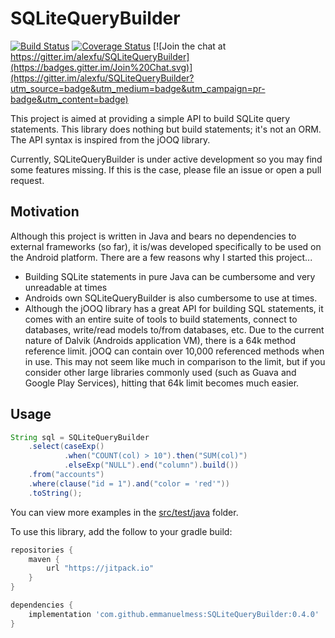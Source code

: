 # SQLiteQueryBuilder

[![Build Status](https://travis-ci.org/alexfu/SQLiteQueryBuilder.svg?branch=master)](https://travis-ci.org/alexfu/SQLiteQueryBuilder)
[![Coverage Status](https://coveralls.io/repos/alexfu/SQLiteQueryBuilder/badge.svg?branch=master)](https://coveralls.io/r/alexfu/SQLiteQueryBuilder?branch=master)
[![Join the chat at https://gitter.im/alexfu/SQLiteQueryBuilder](https://badges.gitter.im/Join%20Chat.svg)](https://gitter.im/alexfu/SQLiteQueryBuilder?utm_source=badge&utm_medium=badge&utm_campaign=pr-badge&utm_content=badge)

This project is aimed at providing a simple API to build SQLite query statements. This library does nothing but build statements; it's not an ORM. The API syntax is inspired from the jOOQ library.

Currently, SQLiteQueryBuilder is under active development so you may find some features missing. If this is the case, please file an issue or open a pull request.

## Motivation
Although this project is written in Java and bears no dependencies to external frameworks (so far), it is/was developed specifically to be used on the Android platform. There are a few reasons why I started this project...

- Building SQLite statements in pure Java can be cumbersome and very unreadable at times
- Androids own SQLiteQueryBuilder is also cumbersome to use at times.
- Although the jOOQ library has a great API for building SQL statements, it comes with an entire suite of tools to build statements, connect to databases, write/read models to/from databases, etc. Due to the current nature of Dalvik (Androids application VM), there is a 64k method reference limit. jOOQ can contain over 10,000 referenced methods when in use. This may not seem like much in comparison to the limit, but if you consider other large libraries commonly used (such as Guava and Google Play Services), hitting that 64k limit becomes much easier.

## Usage
```java
String sql = SQLiteQueryBuilder
	.select(caseExp()
            .when("COUNT(col) > 10").then("SUM(col)")
            .elseExp("NULL").end("column").build())
	.from("accounts")
	.where(clause("id = 1").and("color = 'red'"))
	.toString();
```

You can view more examples in the [src/test/java](src/test/java) folder.

To use this library, add the follow to your gradle build:

```groovy
repositories {
    maven {
        url "https://jitpack.io"
    }
}

dependencies {
    implementation 'com.github.emmanuelmess:SQLiteQueryBuilder:0.4.0'
}
```
